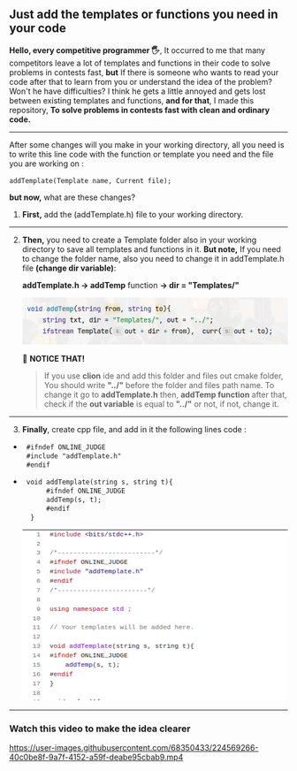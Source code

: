 ## Just add the templates or functions you need in your code

**Hello, every competitive programmer 🖐**, It occurred to me that many competitors leave a lot of templates and functions in their code to solve problems in contests fast, **but** If there is someone who wants to read your code after that to learn from you or understand the idea of the problem?  Won't he have difficulties?
I think he gets a little annoyed and gets lost between existing templates and functions, **and for that**, I made this repository, **To solve problems in contests fast with clean and ordinary code.**

----

After some changes will you make in your working  directory, all you need is to write this line code with the function or template you need and the file you are working on : 

    addTemplate(Template name, Current file);

**but now,** what are these changes?

1. **First,** add the (addTemplate.h) file to your working directory. 

---

2. **Then,** you need to create a Template folder also in your working directory to save all templates and functions in it.
**But note,** If you need to change the folder name, also you need to change it in addTemplate.h file **(change dir variable)**:

    **addTemplate.h &rarr; addTemp** function **&rarr; dir = "Templates/"**
    
    <img src="images/changeDir.png"  width="550"/>  
    
    🔴 **NOTICE THAT!**
    > If you use **clion** ide and add this folder and files out cmake folder, You should write **"../"** before the folder and files path name.
    To change it go to
        **addTemplate.h** then, **addTemp function** after that, check if the **out variable** is equal to **"../"** or not, if not, change it.

----

3. **Finally**, create cpp file, and add in it the following lines code : 
 -
        #ifndef ONLINE_JUDGE
        #include "addTemplate.h"
        #endif

- 
       void addTemplate(string s, string t){ 
            #ifndef ONLINE_JUDGE
            addTemp(s, t);
            #endif
        }

    <img src="images/code.png"  width="600"/>  
    
----

### Watch this video to make the idea clearer 
https://user-images.githubusercontent.com/68350433/224569266-40c0be8f-9a7f-4152-a59f-deabe95cbab9.mp4




